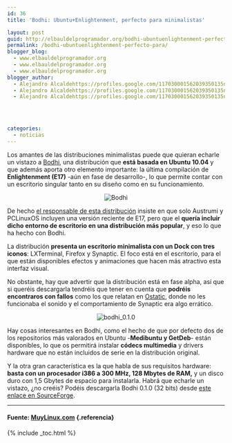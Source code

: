 ```yaml
---
id: 36
title: 'Bodhi: Ubuntu+Enlightenment, perfecto para minimalistas'

layout: post
guid: http://elbauldelprogramador.org/bodhi-ubuntuenlightenment-perfecto-para-minimalistas/
permalink: /bodhi-ubuntuenlightenment-perfecto-para/
blogger_blog:
  - www.elbauldelprogramador.org
  - www.elbauldelprogramador.org
  - www.elbauldelprogramador.org
blogger_author:
  - Alejandro Alcaldehttps://profiles.google.com/117030001562039350135noreply@blogger.com
  - Alejandro Alcaldehttps://profiles.google.com/117030001562039350135noreply@blogger.com
  - Alejandro Alcaldehttps://profiles.google.com/117030001562039350135noreply@blogger.com

  
  
  
categories:
  - noticias
---
```

Los amantes de las distribuciones minimalistas puede que quieran echarle un vistazo a [Bodhi][1], una distribución que **está basada en Ubuntu 10.04** y que además aporta otro elemento importante: la última compilación de **Enlightenment (E17)** -aún en fase de desarrollo-, lo que permite contar con un escritorio singular tanto en su diseño como en su funcionamiento.



<p style="text-align: center;">
  <img align="center" title="Bodhi" src="http://4.bp.blogspot.com/_IlK2pNFFgGM/TOkI5nGhCBI/AAAAAAAAAFQ/1h4Zse1FwUM/s1600/Bodhi.jpg" />
</p>

De hecho [el responsable de esta distribución][2] insiste en que solo Austrumi y PCLinuxOS incluyen una versión reciente de E17, pero que el **quería incluir dicho entorno de escritorio en una distribución más popular**, y eso lo que ha hecho con Bodhi.

La distribución **presenta un escritorio minimalista con un Dock con tres iconos**: LXTerminal, Firefox y Synaptic. El foco está en el escritorio, para el que están disponibles efectos y animaciones que hacen más atractivo esta interfaz visual.

No obstante, hay que advertir que la distribución está en fase alpha, así que si queréis descargarla tendréis que tener en cuenta que **podréis encontraros con fallos** como los que relatan en [Ostatic][3], donde no les funcionaba el sonido y el comportamiento de Synaptic era algo errático.



<p style="text-align: center;">
  <img title="bodhi_0.1.0" src="http://1.bp.blogspot.com/_IlK2pNFFgGM/TOkI5Wj6W7I/AAAAAAAAAFM/z5rezyX4os4/s1600/bodhi_0.1.0.png" />
</p>

Hay cosas interesantes en Bodhi, como el hecho de que por defecto dos de los repositorios más valorados en Ubuntu -**Medibuntu y GetDeb**- están disponibles, lo que os permitirá instalar **códecs multimedia** y drivers hardware que no están incluidos de serie en la distribución original.

Y la otra gran característica es la que habla de sus requisitos hardware: **basta con un procesador i386 a 300 MHz, 128 Mbytes de RAM,** y un disco duro con 1,5 Gbytes de espacio para instalarla. Habrá que echarle un vistazo, ¿no creéis? Podéis descargarla Bodhi 0.1.0 (32 bits) desde [este enlace en SourceForge][4].

* * *

#### Fuente: <a href="http://www.muylinux.com/2010/11/20/bodhi-ubuntuenlightenment-perfecto-para-minimalistas" target="_blank">MuyLinux.com</a> {.referencia}



 [1]: http://bodhilinux.com
 [2]: http://jeffhoogland.blogspot.com/2010/11/announcing-bodhi-linux.html
 [3]: http://ostatic.com/blog/just-another-ubuntu-based-distro-or-something-more
 [4]: http://sourceforge.net/projects/bodhilinux/

{% include _toc.html %}
